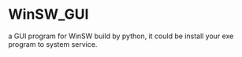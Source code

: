 # WinSW_GUI
a GUI program for WinSW build by python, it could be install your exe program to system service.
